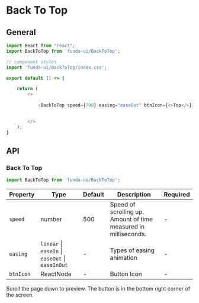 # Back To Top



## General

```js
import React from "react";
import BackToTop from 'funda-ui/BackToTop';

// component styles
import 'funda-ui/BackToTop/index.css';

export default () => {

    return (
        <>
          
            <BackToTop speed={700} easing="easeOut" btnIcon={<>Top</>} />

          
        </>
    );
}
```



## API

### Back To Top
```js
import BackToTop from 'funda-ui/BackToTop';
```
| Property | Type | Default | Description | Required |
| --- | --- | --- | --- | --- |
| `speed` | number  | 500| Speed of scrolling up. Amount of time measured in milliseconds. | - |
| `easing` | `linear` \| `easeIn` \| `easeOut` \| `easeInOut` | - | Types of easing animation | - |
| `btnIcon` | ReactNode  | - | Button Icon | - |

Scroll the page down to preview. The button is in the bottom right corner of the screen.

